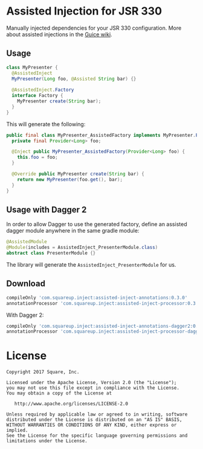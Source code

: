 Assisted Injection for JSR 330
==============================

Manually injected dependencies for your JSR 330 configuration. More about assisted injections in
the [Guice wiki](https://github.com/google/guice/wiki/AssistedInject).


Usage
-----

```java
class MyPresenter {
  @AssistedInject
  MyPresenter(Long foo, @Assisted String bar) {}
  
  @AssistedInject.Factory
  interface Factory {
    MyPresenter create(String bar);
  }
}
```

This will generate the following:

```java
public final class MyPresenter_AssistedFactory implements MyPresenter.Factory {
  private final Provider<Long> foo;

  @Inject public MyPresenter_AssistedFactory(Provider<Long> foo) {
    this.foo = foo;
  }

  @Override public MyPresenter create(String bar) {
    return new MyPresenter(foo.get(), bar);
  }
}
```


Usage with Dagger 2
-------------------

In order to allow Dagger to use the generated factory, define an assisted dagger module anywhere in
the same gradle module:

```java
@AssistedModule
@Module(includes = AssistedInject_PresenterModule.class)
abstract class PresenterModule {}
```

The library will generate the `AssistedInject_PresenterModule` for us. 


Download
--------

```groovy
compileOnly 'com.squareup.inject:assisted-inject-annotations:0.3.0'
annotationProcessor 'com.squareup.inject:assisted-inject-processor:0.3.0'
```

With Dagger 2:

```groovy
compileOnly 'com.squareup.inject:assisted-inject-annotations-dagger2:0.3.0'
annotationProcessor 'com.squareup.inject:assisted-inject-processor-dagger2:0.3.0'
```


License
=======

    Copyright 2017 Square, Inc.

    Licensed under the Apache License, Version 2.0 (the "License");
    you may not use this file except in compliance with the License.
    You may obtain a copy of the License at

       http://www.apache.org/licenses/LICENSE-2.0

    Unless required by applicable law or agreed to in writing, software
    distributed under the License is distributed on an "AS IS" BASIS,
    WITHOUT WARRANTIES OR CONDITIONS OF ANY KIND, either express or implied.
    See the License for the specific language governing permissions and
    limitations under the License.

